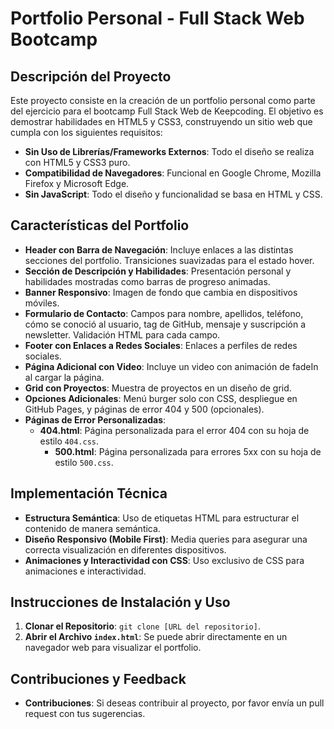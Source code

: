 # Portfolio Personal - Full Stack Web Bootcamp

## Descripción del Proyecto

Este proyecto consiste en la creación de un portfolio personal como parte del ejercicio para el bootcamp Full Stack Web de Keepcoding. El objetivo es demostrar habilidades en HTML5 y CSS3, construyendo un sitio web que cumpla con los siguientes requisitos:

- **Sin Uso de Librerías/Frameworks Externos**: Todo el diseño se realiza con HTML5 y CSS3 puro.
- **Compatibilidad de Navegadores**: Funcional en Google Chrome, Mozilla Firefox y Microsoft Edge.
- **Sin JavaScript**: Todo el diseño y funcionalidad se basa en HTML y CSS.

## Características del Portfolio

- **Header con Barra de Navegación**: Incluye enlaces a las distintas secciones del portfolio. Transiciones suavizadas para el estado hover.
- **Sección de Descripción y Habilidades**: Presentación personal y habilidades mostradas como barras de progreso animadas.
- **Banner Responsivo**: Imagen de fondo que cambia en dispositivos móviles.
- **Formulario de Contacto**: Campos para nombre, apellidos, teléfono, cómo se conoció al usuario, tag de GitHub, mensaje y suscripción a newsletter. Validación HTML para cada campo.
- **Footer con Enlaces a Redes Sociales**: Enlaces a perfiles de redes sociales.
- **Página Adicional con Video**: Incluye un video con animación de fadeIn al cargar la página.
- **Grid con Proyectos**: Muestra de proyectos en un diseño de grid.
- **Opciones Adicionales**: Menú burger solo con CSS, despliegue en GitHub Pages, y páginas de error 404 y 500 (opcionales).
- **Páginas de Error Personalizadas**:
  - **404.html**: Página personalizada para el error 404 con su hoja de estilo `404.css`.
    - **500.html**: Página personalizada para errores 5xx con su hoja de estilo `500.css`.
    
## Implementación Técnica

- **Estructura Semántica**: Uso de etiquetas HTML para estructurar el contenido de manera semántica.
- **Diseño Responsivo (Mobile First)**: Media queries para asegurar una correcta visualización en diferentes dispositivos.
- **Animaciones y Interactividad con CSS**: Uso exclusivo de CSS para animaciones e interactividad.

## Instrucciones de Instalación y Uso

1. **Clonar el Repositorio**: `git clone [URL del repositorio]`.
2. **Abrir el Archivo `index.html`**: Se puede abrir directamente en un navegador web para visualizar el portfolio.

## Contribuciones y Feedback

- **Contribuciones**: Si deseas contribuir al proyecto, por favor envía un pull request con tus sugerencias.
